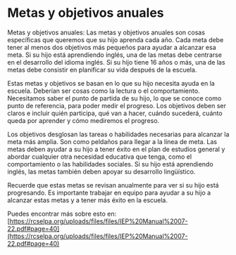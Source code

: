 # Metas y objetivos anuales
Metas y objetivos anuales: Las metas y objetivos anuales son cosas específicas que queremos que su hijo aprenda cada año. Cada meta debe tener al menos dos objetivos más pequeños para ayudar a alcanzar esa meta. Si su hijo está aprendiendo inglés, una de las metas debe centrarse en el desarrollo del idioma inglés. Si su hijo tiene 16 años o más, una de las metas debe consistir en planificar su vida después de la escuela.

Estas metas y objetivos se basan en lo que su hijo necesita ayuda en la escuela. Deberían ser cosas como la lectura o el comportamiento. Necesitamos saber el punto de partida de su hijo, lo que se conoce como punto de referencia, para poder medir el progreso. Los objetivos deben ser claros e incluir quién participa, qué van a hacer, cuándo sucederá, cuánto queda por aprender y cómo mediremos el progreso.

Los objetivos desglosan las tareas o habilidades necesarias para alcanzar la meta más amplia. Son como peldaños para llegar a la línea de meta. Las metas deben ayudar a su hijo a tener éxito en el plan de estudios general y abordar cualquier otra necesidad educativa que tenga, como el comportamiento o las habilidades sociales. Si su hijo está aprendiendo inglés, las metas también deben apoyar su desarrollo lingüístico.

Recuerde que estas metas se revisan anualmente para ver si su hijo está progresando. Es importante trabajar en equipo para ayudar a su hijo a alcanzar estas metas y a tener más éxito en la escuela.

Puedes encontrar más sobre esto en: [https://rcselpa.org/uploads/files/files/IEP%20Manual%2007-22.pdf#page=40](https://rcselpa.org/uploads/files/files/IEP%20Manual%2007-22.pdf#page=40)
